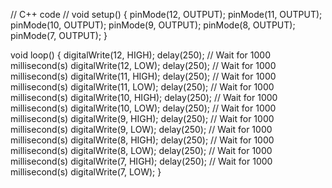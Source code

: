 // C++ code
//
void setup()
{
  pinMode(12, OUTPUT);
  pinMode(11, OUTPUT);
  pinMode(10, OUTPUT);
  pinMode(9, OUTPUT);
  pinMode(8, OUTPUT);
  pinMode(7, OUTPUT);
}

void loop()
{
  digitalWrite(12, HIGH);
  delay(250); // Wait for 1000 millisecond(s)
  digitalWrite(12, LOW);
  delay(250); // Wait for 1000 millisecond(s)
  digitalWrite(11, HIGH);
  delay(250); // Wait for 1000 millisecond(s)
  digitalWrite(11, LOW);
  delay(250); // Wait for 1000 millisecond(s)
  digitalWrite(10, HIGH);
  delay(250); // Wait for 1000 millisecond(s)
  digitalWrite(10, LOW);
  delay(250); // Wait for 1000 millisecond(s)
  digitalWrite(9, HIGH);
  delay(250); // Wait for 1000 millisecond(s)
  digitalWrite(9, LOW);
  delay(250); // Wait for 1000 millisecond(s)
  digitalWrite(8, HIGH);
  delay(250); // Wait for 1000 millisecond(s)
  digitalWrite(8, LOW);
  delay(250); // Wait for 1000 millisecond(s)
  digitalWrite(7, HIGH);
  delay(250); // Wait for 1000 millisecond(s)
  digitalWrite(7, LOW);
}
